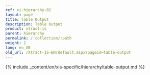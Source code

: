 ```yaml
---
ref: xi-hierarchy-02
layout: page
title: Table Output
description: Table Output
product: xtract-is
parent: hierarchy
permalink: /:collection/:path
weight: 2
lang: en_GB
old_url: /Xtract-IS-EN/default.aspx?pageid=table-output
---
```

{% include _content/en/xis-specific/hierarchy/table-output.md %}
